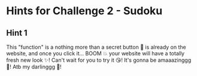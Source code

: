 # Hints for Challenge 2 - Sudoku

## Hint 1

This "function" is a nothing more than a secret button 🔮 is already on the website, and once you click it... BOOM 💥 your website will have a totally fresh new look ✨! Can't wait for you to try it 😘! It's gonna be amaaazinggg 🎉! Atb my darlinggg 💖!
